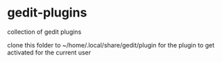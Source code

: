 # gedit-plugins
collection of gedit plugins

clone this folder to ~/home/.local/share/gedit/plugin for the plugin to get activated for the current user
